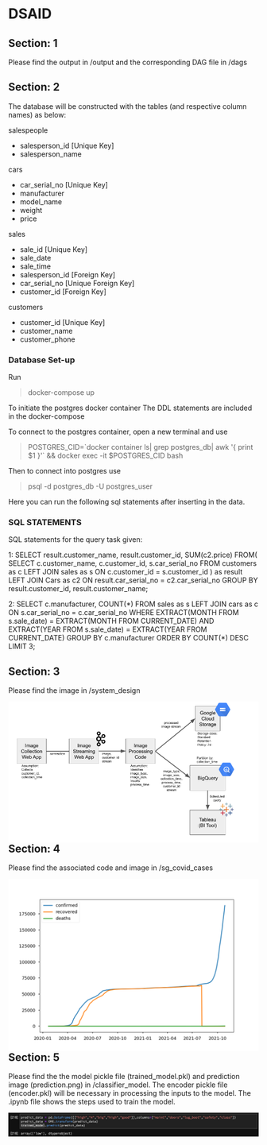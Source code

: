 # DSAID
## Section: 1
Please find the output in /output and the corresponding DAG file in /dags

## Section: 2
The database will be constructed with the tables (and respective column names) as below:

salespeople
* salesperson_id [Unique Key]
* salesperson_name

cars
* car_serial_no [Unique Key]
* manufacturer
* model_name
* weight
* price

sales
* sale_id [Unique Key]
* sale_date
* sale_time
* salesperson_id [Foreign Key]
* car_serial_no [Unique Foreign Key]
* customer_id [Foreign Key]

customers
* customer_id [Unique Key]
* customer_name
* customer_phone

### Database Set-up
Run 
> docker-compose up

To initiate the postgres docker container
The DDL statements are included in the docker-compose

To connect to the postgres container, open a new terminal and use
> POSTGRES_CID=\`docker container ls| grep postgres_db| awk '{ print $1 }'\` && docker exec -it $POSTGRES_CID bash

Then to connect into postgres use
> psql -d postgres_db -U postgres_user

Here you can run the following sql statements after inserting in the data.

### SQL STATEMENTS
SQL statements for the query task given:

1:
SELECT 
     result.customer_name, result.customer_id, SUM(c2.price)
FROM(
     SELECT 
          c.customer_name, c.customer_id,  s.car_serial_no 
     FROM 
          customers as c 
     LEFT JOIN 
          sales as s 
     ON 
          c.customer_id = s.customer_id
     ) as result 
LEFT JOIN 
     Cars as c2 
ON 
     result.car_serial_no = c2.car_serial_no
GROUP BY 
     result.customer_id, result.customer_name;

2:
SELECT 
     c.manufacturer, COUNT(\*) 
FROM 
     sales as s 
LEFT JOIN 
     cars as c 
ON 
     s.car_serial_no = c.car_serial_no 
WHERE 
     EXTRACT(MONTH FROM s.sale_date) = EXTRACT(MONTH FROM CURRENT_DATE) AND EXTRACT(YEAR FROM s.sale_date) = EXTRACT(YEAR FROM CURRENT_DATE) 
GROUP BY 
     c.manufacturer 
ORDER BY 
     COUNT(\*) 
DESC LIMIT 3;


## Section: 3
Please find the image in /system_design

<img src="system_design/DSAID.png"
     alt="System Design for Image Processing"
     style="float: left; margin-right: 10px;" />

## Section: 4
Please find the associated code and image in /sg_covid_cases

<img src="sg_covid_cases/sg_covid_cases.png"
     alt="System Design for Image Processing"
     style="float: left; margin-right: 10px;" />

## Section: 5
Please find the the model pickle file (trained_model.pkl) and prediction image (prediction.png) in /classifier_model. The encoder pickle file (encoder.pkl) will be necessary in processing the inputs to the model. The .ipynb file shows the steps used to train the model.

<img src="classifier_model/prediction.png"
     alt="System Design for Image Processing"
     style="float: left; margin-right: 10px;" />